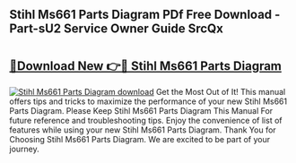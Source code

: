 ## Stihl Ms661 Parts Diagram PDf Free Download - Part-sU2 Service Owner Guide SrcQx

# <h2><a href="http://dfr9g2.blite.top/?on=Stihl+Ms661+Parts+Diagram">🔗Download New 👉🔴 Stihl Ms661 Parts Diagram</a></h2>

[![Stihl Ms661 Parts Diagram download](https://i.imgur.com/lujVjoI.png)](http://dfr9g2.blite.top/?on=Stihl+Ms661+Parts+Diagram)
Get the Most Out of It! This manual offers tips and tricks to maximize the performance of your new Stihl Ms661 Parts Diagram. Please Keep Stihl Ms661 Parts Diagram This Manual For future reference and troubleshooting tips. Enjoy the convenience of list of features while using your new Stihl Ms661 Parts Diagram. Thank You for Choosing Stihl Ms661 Parts Diagram. We are excited to be part of your journey.
